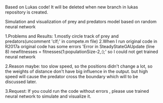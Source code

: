 Based on Lukas code! It will be deleted when new branch in lukas repository is created. 

Simulation and visualization of prey and predators model based on random neural network

1.Problems and Results:
1.mostly circle track of prey and predators(uncomment 'clf;' in compete.m file)
2.When I run original code in R2017a original code has some errors 'Error in SteadyStateGAUpdate (line 8) newfitnesses = fitnesses(1:populationSize-2,:);' so I could not get trained neural network

2.Reason maybe:
too slow speed, so the positions didn't change a lot, so the weights of distance don't have big influence in the output. but high speed will cause the predator cross the boundary which will to be discussed later.

3.Request:
If you could run the code without errors , please use trained neural network to simulate and visualize it.

